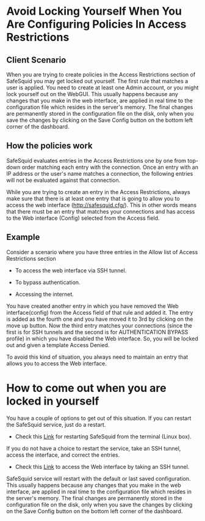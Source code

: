# Avoid Locking Yourself When You Are Configuring Policies In Access Restrictions


## Client Scenario

When you are trying to create policies in the Access Restrictions section of SafeSquid you may get locked out yourself. The first rule that matches a user is applied. You need to create at least one Admin account, or you might lock yourself out on the WebGUI. This usually happens because any changes that you make in the web interface, are applied in real time to the configuration file which resides in the server's memory. The final changes are permanently stored in the configuration file on the disk, only when you save the changes by clicking on the Save Config button on the bottom left corner of the dashboard.

## How the policies work

SafeSquid evaluates entries in the Access Restrictions one by one from top-down order matching each entry with the connection. Once an entry with an IP address or the user's name matches a connection, the following entries will not be evaluated against that connection.

While you are trying to create an entry in the Access Restrictions, always make sure that there is at least one entry that is going to allow you to access the web interface (http://safesquid.cfg/). This in other words means that there must be an entry that matches your connections and has access to the Web interface (Config) selected from the Access field.

## Example

Consider a scenario where you have three entries in the Allow list of Access Restrictions section

-   To access the web interface via SSH tunnel.

-   To bypass authentication.

-   Accessing the internet.

You have created another entry in which you have removed the Web interface(config) from the Access field of that rule and added it. The entry is added as the fourth one and you have moved it to 3rd by clicking on the move up button. Now the third entry matches your connections (since the first is for SSH tunnels and the second is for AUTHENTICATION BYPASS profile) in which you have disabled the Web interface. So, you will be locked out and given a template Access Denied.

To avoid this kind of situation, you always need to maintain an entry that allows you to access the Web interface.

# How to come out when you are locked in yourself

You have a couple of options to get out of this situation. If you can restart the SafeSquid service, just do a restart.

-   Check this [Link](https://help.safesquid.com/portal/en/kb/articles/restart-the-safesquid-service-from-terminal) for restarting SafeSquid from the terminal (Linux box).

If you do not have a choice to restart the service, take an SSH tunnel, access the interface, and correct the entries.

-   Check this [Link](https://help.safesquid.com/portal/en/kb/articles/how-to-take-ssh-tunnel-if-you-will-be-locked-out-to-access-safesquid-interface-ui) to access the Web interface by taking an SSH tunnel.

SafeSquid service will restart with the default or last saved configuration. This usually happens because any changes that you make in the web interface, are applied in real time to the configuration file which resides in the server's memory. The final changes are permanently stored in the configuration file on the disk, only when you save the changes by clicking on the Save Config button on the bottom left corner of the dashboard.
